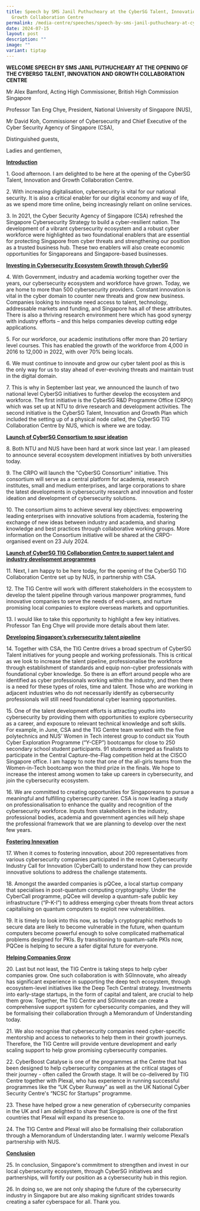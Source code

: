 ```yaml
---
title: Speech by SMS Janil Puthucheary at the CyberSG Talent, Innovation and
  Growth Collaboration Centre
permalink: /media-centre/speeches/speech-by-sms-janil-puthucheary-at-cybersg-tig-collaboration-centre/
date: 2024-07-15
layout: post
description: ""
image: ""
variant: tiptap
---
```

<p><strong>WELCOME SPEECH BY SMS JANIL PUTHUCHEARY AT THE OPENING OF THE CYBERSG TALENT, INNOVATION AND GROWTH COLLABORATION CENTRE</strong>
</p>
<p>Mr Alex Bamford, Acting High Commissioner, British High Commission Singapore</p>
<p>Professor Tan Eng Chye, President, National University of Singapore (NUS),</p>
<p>Mr David Koh, Commissioner of Cybersecurity and Chief Executive of the
Cyber Security Agency of Singapore (CSA),</p>
<p>Distinguished guests,</p>
<p>Ladies and gentlemen,</p>
<p><strong><u>Introduction</u></strong>
</p>
<p>1. Good afternoon. I am delighted to be here at the opening of the CyberSG
Talent, Innovation and Growth Collaboration Centre.</p>
<p>2. With increasing digitalisation, cybersecurity is vital for our national
security. It is also a critical enabler for our digital economy and way
of life, as we spend more time online, being increasingly reliant on online
services.</p>
<p>3. In 2021, the Cyber Security Agency of Singapore (CSA) refreshed the
Singapore Cybersecurity Strategy to build a cyber-resilient nation. The
development of a vibrant cybersecurity ecosystem and a robust cyber workforce
were highlighted as two foundational enablers that are essential for protecting
Singapore from cyber threats and strengthening our position as a trusted
business hub. These two enablers will also create economic opportunities
for Singaporeans and Singapore-based businesses.</p>
<p><strong><u>Investing in Cybersecurity Ecosystem Growth through CyberSG</u></strong>
</p>
<p>4. With Government, industry and academia working together over the years,
our cybersecurity ecosystem and workforce have grown. Today, we are home
to more than 500 cybersecurity providers. Constant innovation is vital
in the cyber domain to counter new threats and grow new business. Companies
looking to innovate need access to talent, technology, addressable markets
and funding, and Singapore has all of these attributes. There is also a
thriving research environment here which has good synergy with industry
efforts – and this helps companies develop cutting edge applications.</p>
<p>5. For our workforce, our academic institutions offer more than 20 tertiary
level courses. This has enabled the growth of the workforce from 4,000
in 2016 to 12,000 in 2022, with over 70% being locals.</p>
<p>6. We must continue to innovate and grow our cyber talent pool as this
is the only way for us to stay ahead of ever-evolving threats and maintain
trust in the digital domain.</p>
<p>7. This is why in September last year, we announced the launch of two
national level CyberSG initiatives to further develop the ecosystem and
workforce. The first initiative is the CyberSG R&amp;D Programme Office
(CRPO) which was set up at NTU to drive research and development activities.
The second initiative is the CyberSG Talent, Innovation and Growth Plan
which included the setting up of a physical node called, the CyberSG TIG
Collaboration Centre by NUS, which is where we are today.</p>
<p><strong><u>Launch of CyberSG Consortium to spur ideation</u></strong>
</p>
<p>8. Both NTU and NUS have been hard at work since last year. I am pleased
to announce several ecosystem development initiatives by both universities
today.</p>
<p>9. The CRPO will launch the "CyberSG Consortium" initiative. This consortium
will serve as a central platform for academia, research institutes, small
and medium enterprises, and large corporations to share the latest developments
in cybersecurity research and innovation and foster ideation and development
of cybersecurity solutions.</p>
<p>10. The consortium aims to achieve several key objectives: empowering
leading enterprises with innovative solutions from academia, fostering
the exchange of new ideas between industry and academia, and sharing knowledge
and best practices through collaborative working groups. More information
on the Consortium initiative will be shared at the CRPO-organised event
on 23 July 2024.</p>
<p><strong><u>Launch of CyberSG TIG Collaboration Centre to support talent and industry development programmes</u></strong>
</p>
<p>11. Next, I am happy to be here today, for the opening of the CyberSG
TIG Collaboration Centre set up by NUS, in partnership with CSA.</p>
<p>12. The TIG Centre will work with different stakeholders in the ecosystem
to develop the talent pipeline through various manpower programmes, fund
innovative companies to serve the needs of end-users, and nurture promising
local companies to explore overseas markets and opportunities.</p>
<p>13. I would like to take this opportunity to highlight a few key initiatives.
Professor Tan Eng Chye will provide more details about them later.</p>
<p><strong><u>Developing Singapore’s cybersecurity talent pipeline</u></strong>
</p>
<p>14. Together with CSA, the TIG Centre drives a broad spectrum of CyberSG
Talent initiatives for young people and working professionals. This is
critical as we look to increase the talent pipeline, professionalise the
workforce through establishment of standards and equip non-cyber professionals
with foundational cyber knowledge. So there is an effort around people
who are identified as cyber professionals working within the industry,
and then there is a need for these types of roles, time and talent. Those
who are working in adjacent industries who do not necessarily identify
as cybersecurity professionals will still need foundational cyber learning
opportunities.</p>
<p>15. One of the talent development efforts is attracting youths into cybersecurity
by providing them with opportunities to explore cybersecurity as a career,
and exposure to relevant technical knowledge and soft skills. For example,
in June, CSA and the TIG Centre team worked with the five polytechnics
and NUS’ Women in Tech interest group to conduct six Youth Cyber Exploration
Programme (“Y-CEP”) bootcamps for close to 250 secondary school student
participants. 91 students emerged as finalists to participate in the Central
Capture-the-Flag competition held at the CISCO Singapore office. I am happy
to note that one of the all-girls teams from the Women-in-Tech bootcamp
won the third prize in the finals. We hope to increase the interest among
women to take up careers in cybersecurity, and join the cybersecurity ecosystem.</p>
<p>16. We are committed to creating opportunities for Singaporeans to pursue
a meaningful and fulfilling cybersecurity career. CSA is now leading a
study on professionalisation to enhance the quality and recognition of
the cybersecurity workforce. Inputs from stakeholders in the industry,
professional bodies, academia and government agencies will help shape the
professional framework that we are planning to develop over the next few
years.</p>
<p><strong><u>Fostering Innovation</u></strong>
</p>
<p>17. When it comes to fostering innovation, about 200 representatives from
various cybersecurity companies participated in the recent Cybersecurity
Industry Call for Innovation (CyberCall) to understand how they can provide
innovative solutions to address the challenge statements.</p>
<p>18. Amongst the awarded companies is pQCee, a local startup company that
specialises in post-quantum computing cryptography. Under the CyberCall
programme, pQCee will develop a quantum-safe public key infrastructure
(“P-K-I”) to address emerging cyber threats from threat actors capitalising
on quantum computers to exploit new vulnerabilities.</p>
<p>19. It is timely to look into this now, as today’s cryptographic methods
to secure data are likely to become vulnerable in the future, when quantum
computers become powerful enough to solve complicated mathematical problems
designed for PKIs. By transitioning to quantum-safe PKIs now, PQCee is
helping to secure a safer digital future for everyone.</p>
<p><strong><u>Helping Companies Grow</u></strong>
</p>
<p>20. Last but not least, the TIG Centre is taking steps to help cyber companies
grow. One such collaboration is with SGInnovate, who already has significant
experience in supporting the deep tech ecosystem, through ecosystem-level
initiatives like the Deep Tech Central strategy. Investments into early-stage
startups, in the form of capital and talent, are crucial to help them grow.
Together, the TIG Centre and SGInnovate can create a comprehensive support
system for cybersecurity companies, and they will be formalising their
collaboration through a Memorandum of Understanding today.</p>
<p>21. We also recognise that cybersecurity companies need cyber-specific
mentorship and access to networks to help them in their growth journeys.
Therefore, the TIG Centre will provide venture development and early scaling
support to help grow promising cybersecurity companies.</p>
<p>22. CyberBoost Catalyse is one of the programmes at the Centre that has
been designed to help cybersecurity companies at the critical stages of
their journey - often called the Growth stage. It will be co-delivered
by TIG Centre together with Plexal, who has experience in running successful
programmes like the “UK Cyber Runway” as well as the UK National Cyber
Security Centre's “NCSC for Startups” programme.</p>
<p>23. These have helped grow a new generation of cybersecurity companies
in the UK and I am delighted to share that Singapore is one of the first
countries that Plexal will expand its presence to.</p>
<p>24. The TIG Centre and Plexal will also be formalising their collaboration
through a Memorandum of Understanding later. I warmly welcome Plexal’s
partnership with NUS.</p>
<p><strong><u>Conclusion</u></strong>
</p>
<p>25. In conclusion, Singapore's commitment to strengthen and invest in
our local cybersecurity ecosystem, through CyberSG initiatives and partnerships,
will fortify our position as a cybersecurity hub in this region.</p>
<p>26. In doing so, we are not only shaping the future of the cybersecurity
industry in Singapore but are also making significant strides towards creating
a safer cyberspace for all. Thank you.</p>